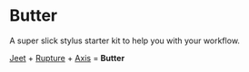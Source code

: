 Butter
======

A super slick stylus starter kit to help you with your workflow.

[Jeet](http://jeet.gs/ "Jeet") + [Rupture](https://github.com/jenius/rupture "Rupture") + [Axis](http://axis.bitballoon.com/ "Axis") = **Butter**
